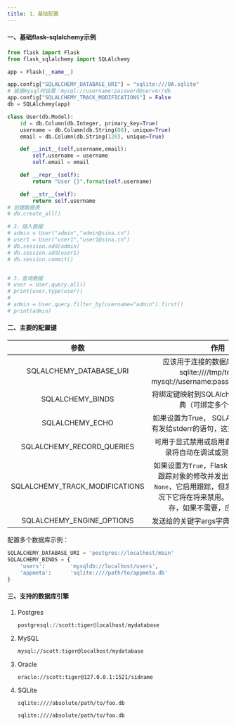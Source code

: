 ```yaml
---
title: 1、基础配置
---
```


#### 一、基础flask-sqlalchemy示例

```python
from flask import Flask
from flask_sqlalchemy import SQLAlchemy

app = Flask(__name__)

app.config["SQLALCHEMY_DATABASE_URI"] = "sqlite:///OA.sqlite"
# 链接mysql时设置：mysql://username:password@server/db
app.config["SQLALCHEMY_TRACK_MODIFICATIONS"] = False
db = SQLAlchemy(app)

class User(db.Model):
    id = db.Column(db.Integer, primary_key=True)
    username = db.Column(db.String(80), unique=True)
    email = db.Column(db.String(120), unique=True)

    def __init__(self,username,email):
        self.username = username
        self.email = email

    def __repr__(self):
        return "User {}".format(self.username)

    def __str__(self):
        return self.username
# 创建数据表
# db.create_all()

# 2、插入数据
# admin = User("admin","admin@sina.cn")
# user1 = User("user1","user1@sina.cn")
# db.session.add(admin)
# db.session.add(user1)
# db.session.commit()


# 3、查询数据
# user = User.query.all()
# print(user,type(user))
#
# admin = User.query.filter_by(username="admin").first()
# print(admin)
```

#### 二、主要的配置键

|              参数              |                             作用                             |
| :----------------------------: | :----------------------------------------------------------: |
|    SQLALCHEMY_DATABASE_URI     | 应该用于连接的数据库URI。例子：sqlite:////tmp/test.db ；mysql://username:password@server/db |
|        SQLALCHEMY_BINDS        |  将绑定键映射到SQLAlchemy连接URI的字典（可绑定多个数据库）   |
|        SQLALCHEMY_ECHO         | 如果设置为True， SQLAlchemy将记录所有发给stderr的语句，这对于调试很有用。 |
|   SQLALCHEMY_RECORD_QUERIES    | 可用于显式禁用或启用查询记录。查询记录将自动在调试或测试模式下发生 |
| SQLALCHEMY_TRACK_MODIFICATIONS | 如果设置为`True`，Flask-SQLAlchemy将跟踪对象的修改并发出信号。默认值为`None`，它启用跟踪，但发出警告，默认情况下它将在将来禁用。这需要额外的内存，如果不需要，应将其禁用。 |
|   SQLALCHEMY_ENGINE_OPTIONS    |            发送给的关键字args字典 create_engine()            |

配置多个数据库示例：

```python
SQLALCHEMY_DATABASE_URI = 'postgres://localhost/main'
SQLALCHEMY_BINDS = {
    'users':        'mysqldb://localhost/users',
    'appmeta':      'sqlite:////path/to/appmeta.db'
}
```

#### 三、支持的数据库引擎

1. Postgres

    ```python
    postgresql://scott:tiger@localhost/mydatabase
    ```

2. MySQL

    ```
    mysql://scott:tiger@localhost/mydatabase
    ```

3. Oracle

    ```
    oracle://scott:tiger@127.0.0.1:1521/sidname
    ```

4. SQLite

    ```
    sqlite:////absolute/path/to/foo.db
    ```

    ```
    sqlite:////absolute/path/to/foo.db
    ```

    